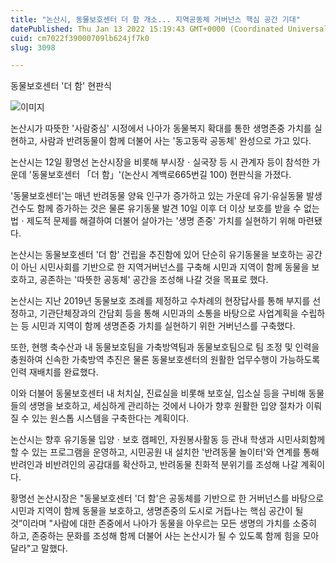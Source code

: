 ```yaml
---
title: "논산시, 동물보호센터 더 함 개소... 지역공동체 거버넌스 핵심 공간 기대"
datePublished: Thu Jan 13 2022 15:19:43 GMT+0000 (Coordinated Universal Time)
cuid: cm7022f39000709lb624jf7k0
slug: 3098

---
```



동물보호센터 '더 함' 현판식

![이미지](https://cdn.hashnode.com/res/hashnode/image/upload/v1739252556958/6c284ece-1e76-42d8-974c-4583c8897e24.jpeg)

논산시가 따뜻한 '사람중심' 시정에서 나아가 동물복지 확대를 통한 생명존중 가치를 실현하고, 사람과 반려동물이 함께 더불어 사는 '동고동락 공동체' 완성으로 가고 있다.

논산시는 12일 황명선 논산시장을 비롯해 부시장ㆍ실국장 등 시 관계자 등이 참석한 가운데 '동물보호센터 「더 함」'(논산시 계백로665번길 100) 현판식을 가졌다.

'동물보호센터'는 매년 반려동물 양육 인구가 증가하고 있는 가운데 유기·유실동물 발생 건수도 함께 증가하는 것은 물론 유기동물 발견 10일 이후 더 이상 보호를 받을 수 없는 법ㆍ제도적 문제를 해결하여 더불어 살아가는 '생명 존중' 가치를 실현하기 위해 마련됐다.

논산시는 동물보호센터 '더 함' 건립을 추진함에 있어 단순히 유기동물을 보호하는 공간이 아닌 시민사회를 기반으로 한 지역거버넌스를 구축해 시민과 지역이 함께 동물을 보호하고, 공존하는 '따뜻한 공동체' 공간을 조성해 나갈 것을 목표로 했다.

논산시는 지난 2019년 동물보호 조례를 제정하고 수차례의 현장답사를 통해 부지를 선정하고, 기관단체장과의 간담회 등을 통해 시민과의 소통을 바탕으로 사업계획을 수립하는 등 시민과 지역이 함께 생명존중 가치를 실현하기 위한 거버넌스를 구축했다.

또한, 현행 축수산과 내 동물보호팀을 가축방역팀과 동물보호팀으로 팀 조정 및 인력을 충원하여 신속한 가축방역 추진은 물론 동물보호센터의 원활한 업무수행이 가능하도록 인력 재배치를 완료했다.

이와 더불어 동물보호센터 내 처치실, 진료실을 비롯해 보호실, 입소실 등을 구비해 동물들의 생명을 보호하고, 세심하게 관리하는 것에서 나아가 향후 원활한 입양 절차가 이뤄질 수 있는 원스톱 시스템을 구축한다는 계획이다.

논산시는 향후 유기동물 입양ㆍ보호 캠페인, 자원봉사활동 등 관내 학생과 시민사회함께할 수 있는 프로그램을 운영하고, 시민공원 내 설치한 '반려동물 놀이터'와 연계를 통해 반려인과 비반려인의 공감대를 확산하고, 반려동물 친화적 분위기를 조성해 나갈 계획이다.

황명선 논산시장은 "동물보호센터 '더 함'은 공동체를 기반으로 한 거버넌스를 바탕으로 시민과 지역이 함께 동물을 보호하고, 생명존중의 도시로 거듭나는 핵심 공간이 될 것”이라며 "사람에 대한 존중에서 나아가 동물을 아우르는 모든 생명의 가치를 소중히 하고, 존중하는 문화를 조성해 함께 더불어 사는 논산시가 될 수 있도록 함께 힘을 모아달라"고 말했다.